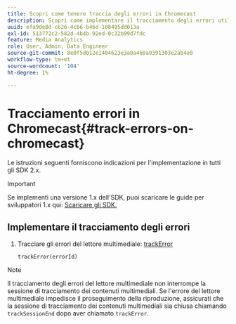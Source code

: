 ```yaml
---
title: Scopri come tenere traccia degli errori in Chromecast
description: Scopri come implementare il tracciamento degli errori utilizzando Media SDK in Chromecast.
uuid: efa9de8d-c626-4cb6-b46d-108495dd013a
exl-id: 513772c2-582d-4b4b-92ed-0c32b99d7fdc
feature: Media Analytics
role: User, Admin, Data Engineer
source-git-commit: 8e0f5d012e1404623e3a0a460a9391303e2ab4e0
workflow-type: tm+mt
source-wordcount: '104'
ht-degree: 1%

---
```


# Tracciamento errori in Chromecast{#track-errors-on-chromecast}

Le istruzioni seguenti forniscono indicazioni per l&#39;implementazione in tutti gli SDK 2.x.

>[!IMPORTANT]
>
>Se implementi una versione 1.x dell&#39;SDK, puoi scaricare le guide per sviluppatori 1.x qui: [Scaricare gli SDK.](/help/sdk-implement/download-sdks.md)

## Implementare il tracciamento degli errori

1. Tracciare gli errori del lettore multimediale: [trackError](https://adobe-marketing-cloud.github.io/media-sdks/reference/chromecast/ADBMobile.media.html#.trackError)

   ```
   trackError(errorId)
   ```

>[!NOTE]
>
>Il tracciamento degli errori del lettore multimediale non interrompe la sessione di tracciamento dei contenuti multimediali. Se l&#39;errore del lettore multimediale impedisce il proseguimento della riproduzione, assicurati che la sessione di tracciamento dei contenuti multimediali sia chiusa chiamando `trackSessionEnd` dopo aver chiamato `trackError`.
